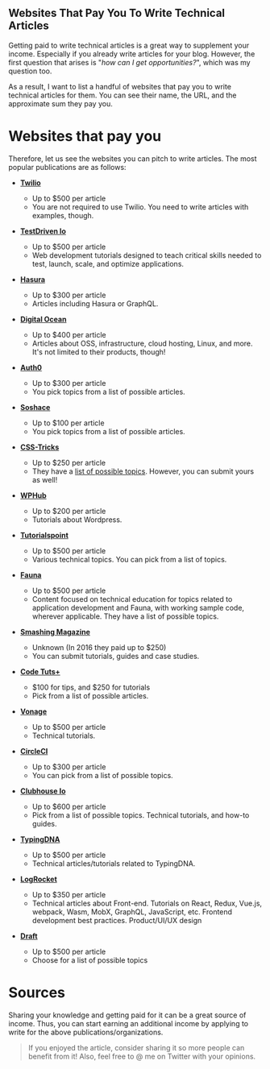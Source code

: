 ## Websites That Pay You To Write Technical Articles

Getting paid to write technical articles is a great way to supplement your income. Especially if you already write articles for your blog. However, the first question that arises is "*how can I get opportunities?*", which was my question too. 

As a result, I want to list a handful of websites that pay you to write technical articles for them. You can see their name, the URL, and the approximate sum they pay you.

# Websites that pay you 
Therefore, let us see the websites you can pitch to write articles. The most popular publications are as follows:

* **[Twilio](https://go.twilio.com/twilio-voices/)**
    * Up to $500 per article
    * You are not required to use Twilio. You need to write articles with examples, though.

* **[TestDriven Io](https://testdriven.io/blog/)**
    * Up to $500 per article
    * Web development tutorials designed to teach critical skills needed to test, launch, scale, and optimize applications.

* **[Hasura](https://blog.hasura.io/the-hasura-technical-writer-program/)**
    * Up to $300 per article
    * Articles including Hasura or GraphQL.

* **[Digital Ocean](https://www.digitalocean.com/community/pages/write-for-digitalocean)**
    * Up to $400 per article
    * Articles about OSS, infrastructure, cloud hosting, Linux, and more. It's not limited to their products, though!

* **[Auth0](https://auth0.com/apollo-program)**
    * Up to $300 per article
    * You pick topics from a list of possible articles.

* **[Soshace](https://docs.google.com/document/d/1DZ9Hj8AcNfHI6bC4bfTDIFRNIIFnda6Mkj_n_4x3hWw/edit)**
    * Up to $100 per article
    * You pick topics from a list of possible articles.

* **[CSS-Tricks](https://css-tricks.com/guest-posting/)**
    * Up to $250 per article
    * They have a [list of possible topics](https://www.notion.so/Writing-for-CSS-Tricks-0224d13de0b4421dadc667dddf512fc6). However, you can submit yours as well!

* **[WPHub](https://www.wphub.com/write-for-us/)**
    * Up to $200 per article
    * Tutorials about Wordpress.

* **[Tutorialspoint](https://www.tutorialspoint.com/about/tutorials_writing.htm)**
    * Up to $500 per article
    * Various technical topics. You can pick from a list of topics.

* **[Fauna](https://fauna.com/blog/write-with-fauna)**
    * Up to $500 per article
    * Content focused on technical education for topics related to application development and Fauna, with working sample code, wherever applicable. They have a list of possible topics.

* **[Smashing Magazine](https://www.smashingmagazine.com/write-for-us/)**
    * Unknown (In 2016 they paid up to $250)
    * You can submit tutorials, guides and case studies. 

* **[Code Tuts+](https://code.tutsplus.com/articles/call-for-authors-write-for-tuts--cms-22034)**
    * $100 for tips, and $250 for tutorials
    * Pick from a list of possible articles.

* **[Vonage](https://developer.nexmo.com/spotlight/)**
    * Up to $500 per article
    * Technical tutorials.

* **[CircleCI](https://circleci.com/blog/guest-writer-program/)**
    * Up to $300 per article
    * You can pick from a list of possible topics.

* **[Clubhouse Io](https://clubhouse.io/clubhouse-write-earn-give-program/)**
    * Up to $600 per article
    * Pick from a list of possible topics. Technical tutorials, and how-to guides.

* **[TypingDNA](https://www.typingdna.com/guest-author-program)**
    * Up to $500 per article
    * Technical articles/tutorials related to TypingDNA.

* **[LogRocket](https://blog.logrocket.com/become-a-logrocket-guest-author-7d970eb673f9/)**
    * Up to $350 per article
    * Technical articles about Front-end. Tutorials on React, Redux, Vue.js, webpack, Wasm, MobX, GraphQL, JavaScript, etc. Frontend development best practices. Product/UI/UX design

* **[Draft](https://draft.dev/#write)**
    * Up to $500 per article
    * Choose for a list of possible topics

# Sources
Sharing your knowledge and getting paid for it can be a great source of income. Thus, you can start earning an additional income by applying to write for the above publications/organizations.

> If you enjoyed the article, consider sharing it so more people can benefit from it! Also, feel free to @ me on Twitter with your opinions.